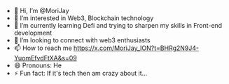 - 👋 Hi, I’m @MoriJay
- 👀 I’m interested in Web3, Blockchain technology 
- 🌱 I’m currently learning Defi and trying to sharpen my skills in Front-end development 
- 💞️ I’m looking to connect with web3 enthusiasts 
- 📫 How to reach me https://x.com/MoriJay_ION?t=BHRg2N9J4-YuomEfvdFtXA&s=09
- 😄 Pronouns: He
- ⚡ Fun fact: If it's tech then am crazy about it...

<!---
MoriJay/MoriJay is a ✨ special ✨ repository because its `README.md` (this file) appears on your GitHub profile.
You can click the Preview link to take a look at your changes.
--->

